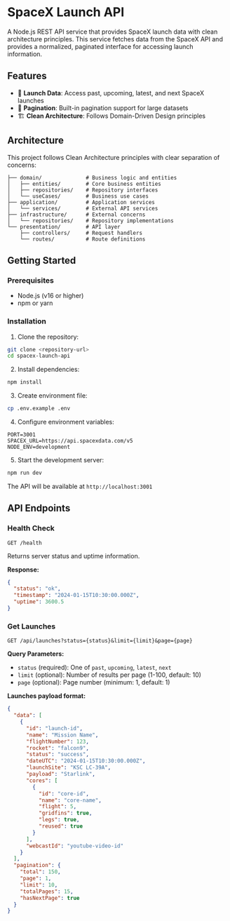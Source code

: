 # SpaceX Launch API

A Node.js REST API service that provides SpaceX launch data with clean architecture principles. This service fetches data from the SpaceX API and provides a normalized, paginated interface for accessing launch information.

## Features

- 🚀 **Launch Data**: Access past, upcoming, latest, and next SpaceX launches
- 📄 **Pagination**: Built-in pagination support for large datasets
- 🏗️ **Clean Architecture**: Follows Domain-Driven Design principles

## Architecture

This project follows Clean Architecture principles with clear separation of concerns:

```
├── domain/              # Business logic and entities
│   ├── entities/        # Core business entities
│   ├── repositories/    # Repository interfaces
│   └── useCases/        # Business use cases
├── application/         # Application services
│   └── services/        # External API services
├── infrastructure/      # External concerns
│   └── repositories/    # Repository implementations
└── presentation/        # API layer
    ├── controllers/     # Request handlers
    └── routes/          # Route definitions
```

## Getting Started

### Prerequisites

- Node.js (v16 or higher)
- npm or yarn

### Installation

1. Clone the repository:

```bash
git clone <repository-url>
cd spacex-launch-api
```

2. Install dependencies:

```bash
npm install
```

3. Create environment file:

```bash
cp .env.example .env
```

4. Configure environment variables:

```env
PORT=3001
SPACEX_URL=https://api.spacexdata.com/v5
NODE_ENV=development
```

5. Start the development server:

```bash
npm run dev
```

The API will be available at `http://localhost:3001`

## API Endpoints

### Health Check

```
GET /health
```

Returns server status and uptime information.

**Response:**

```json
{
  "status": "ok",
  "timestamp": "2024-01-15T10:30:00.000Z",
  "uptime": 3600.5
}
```

### Get Launches

```
GET /api/launches?status={status}&limit={limit}&page={page}
```

**Query Parameters:**

- `status` (required): One of `past`, `upcoming`, `latest`, `next`
- `limit` (optional): Number of results per page (1-100, default: 10)
- `page` (optional): Page number (minimum: 1, default: 1)

**Launches payload format:**

```json
{
  "data": [
    {
      "id": "launch-id",
      "name": "Mission Name",
      "flightNumber": 123,
      "rocket": "falcon9",
      "status": "success",
      "dateUTC": "2024-01-15T10:30:00.000Z",
      "launchSite": "KSC LC-39A",
      "payload": "Starlink",
      "cores": [
        {
          "id": "core-id",
          "name": "core-name",
          "flight": 5,
          "gridfins": true,
          "legs": true,
          "reused": true
        }
      ],
      "webcastId": "youtube-video-id"
    }
  ],
  "pagination": {
    "total": 150,
    "page": 1,
    "limit": 10,
    "totalPages": 15,
    "hasNextPage": true
  }
}
```
